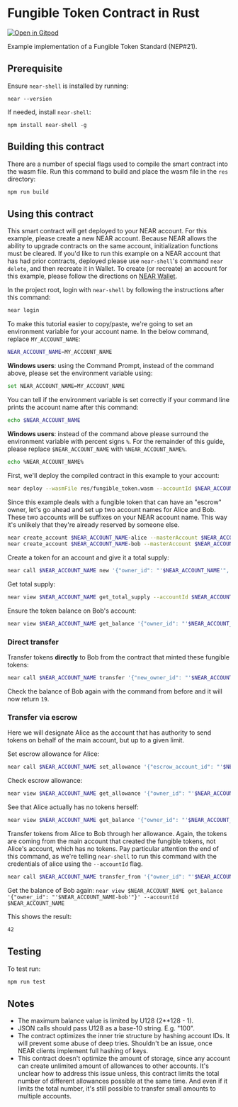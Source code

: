 Fungible Token Contract in Rust
===============================

[![Open in Gitpod](https://gitpod.io/button/open-in-gitpod.svg)](https://gitpod.io/#https://github.com/near-examples/rust-fungible-token)

<!-- MAGIC COMMENT: DO NOT DELETE! Everything above this line is hidden on NEAR Examples page -->

Example implementation of a Fungible Token Standard (NEP#21).

## Prerequisite
Ensure `near-shell` is installed by running:

```
near --version
```

If needed, install `near-shell`:

```
npm install near-shell -g
```

## Building this contract
There are a number of special flags used to compile the smart contract into the wasm file.
Run this command to build and place the wasm file in the `res` directory:
```bash
npm run build
```

## Using this contract

This smart contract will get deployed to your NEAR account. For this example, please create a new NEAR account. Because NEAR allows the ability to upgrade contracts on the same account, initialization functions must be cleared. If you'd like to run this example on a NEAR account that has had prior contracts, deployed please use `near-shell`'s command `near delete`, and then recreate it in Wallet. To create (or recreate) an account for this example, please follow the directions on [NEAR Wallet](https://wallet.nearprotocol.com).

In the project root, login with `near-shell` by following the instructions after this command:

```bash
near login
```

To make this tutorial easier to copy/paste, we're going to set an environment variable for your account name. In the below command, replace `MY_ACCOUNT_NAME`:

```bash
NEAR_ACCOUNT_NAME=MY_ACCOUNT_NAME
```

**Windows users**: using the Command Prompt, instead of the command above, please set the environment variable using:
```bash
set NEAR_ACCOUNT_NAME=MY_ACCOUNT_NAME
```

You can tell if the environment variable is set correctly if your command line prints the account name after this command:
```bash
echo $NEAR_ACCOUNT_NAME
```

**Windows users**: instead of the command above please surround the environment variable with percent signs `%`.
For the remainder of this guide, please replace `$NEAR_ACCOUNT_NAME` with `%NEAR_ACCOUNT_NAME%`.
```bash
echo %NEAR_ACCOUNT_NAME%
```

First, we'll deploy the compiled contract in this example to your account:

```bash
near deploy --wasmFile res/fungible_token.wasm --accountId $NEAR_ACCOUNT_NAME
```

Since this example deals with a fungible token that can have an "escrow" owner, let's go ahead and set up two account names for Alice and Bob.
These two accounts will be suffixes on your NEAR account name. This way it's unlikely that they're already reserved by someone else.
```bash
near create_account $NEAR_ACCOUNT_NAME-alice --masterAccount $NEAR_ACCOUNT_NAME
near create_account $NEAR_ACCOUNT_NAME-bob --masterAccount $NEAR_ACCOUNT_NAME
```

Create a token for an account and give it a total supply:
```bash
near call $NEAR_ACCOUNT_NAME new '{"owner_id": "'$NEAR_ACCOUNT_NAME'", "total_supply": "1000000000000000"}' --accountId $NEAR_ACCOUNT_NAME
```

Get total supply:
```bash
near view $NEAR_ACCOUNT_NAME get_total_supply --accountId $NEAR_ACCOUNT_NAME
```

Ensure the token balance on Bob's account:
```bash
near view $NEAR_ACCOUNT_NAME get_balance '{"owner_id": "'$NEAR_ACCOUNT_NAME-bob'"}' --accountId $NEAR_ACCOUNT_NAME
```

### Direct transfer

Transfer tokens **directly** to Bob from the contract that minted these fungible tokens:
```bash
near call $NEAR_ACCOUNT_NAME transfer '{"new_owner_id": "'$NEAR_ACCOUNT_NAME-bob'", "amount": "19"}' --accountId $NEAR_ACCOUNT_NAME
```

Check the balance of Bob again with the command from before and it will now return `19`.

### Transfer via escrow

Here we will designate Alice as the account that has authority to send tokens on behalf of the main account, but up to a given limit.

Set escrow allowance for Alice:
```bash
near call $NEAR_ACCOUNT_NAME set_allowance '{"escrow_account_id": "'$NEAR_ACCOUNT_NAME-alice'", "allowance": "1000000"}' --accountId $NEAR_ACCOUNT_NAME
```

Check escrow allowance:
```bash
near view $NEAR_ACCOUNT_NAME get_allowance '{"owner_id": "'$NEAR_ACCOUNT_NAME'", "escrow_account_id": "'$NEAR_ACCOUNT_NAME-alice'"}' --accountId $NEAR_ACCOUNT_NAME
```

See that Alice actually has no tokens herself:
```bash
near view $NEAR_ACCOUNT_NAME get_balance '{"owner_id": "'$NEAR_ACCOUNT_NAME-alice'"}' --accountId $NEAR_ACCOUNT_NAME
```

Transfer tokens from Alice to Bob through her allowance. Again, the tokens are coming from the main account that created the fungible tokens, not Alice's account, which has no tokens. Pay particular attention the end of this command, as we're telling `near-shell` to run this command with the credentials of alice using the `--accountId` flag.
```bash
near call $NEAR_ACCOUNT_NAME transfer_from '{"owner_id": "'$NEAR_ACCOUNT_NAME'", "new_owner_id": "'$NEAR_ACCOUNT_NAME-bob'", "amount": "'23'"}' --accountId $NEAR_ACCOUNT_NAME-alice
```

Get the balance of Bob again:
`near view $NEAR_ACCOUNT_NAME get_balance '{"owner_id": "'$NEAR_ACCOUNT_NAME-bob'"}' --accountId $NEAR_ACCOUNT_NAME`

This shows the result:
```bash
42
```

## Testing
To test run:
```bash
npm run test
```

## Notes
 - The maximum balance value is limited by U128 (2**128 - 1).
 - JSON calls should pass U128 as a base-10 string. E.g. "100".
 - The contract optimizes the inner trie structure by hashing account IDs. It will prevent some
    abuse of deep tries. Shouldn't be an issue, once NEAR clients implement full hashing of keys.
  - This contract doesn't optimize the amount of storage, since any account can create unlimited
    amount of allowances to other accounts. It's unclear how to address this issue unless, this
    contract limits the total number of different allowances possible at the same time.
    And even if it limits the total number, it's still possible to transfer small amounts to
    multiple accounts.